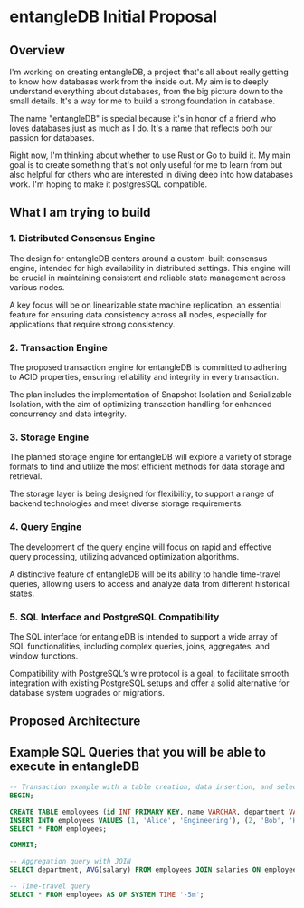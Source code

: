 
# entangleDB Initial Proposal

## Overview

I'm working on creating entangleDB, a project that's all about really getting to know how databases work from the inside out. My aim is to deeply understand everything about databases, from the big picture down to the small details. It's a way for me to build a strong foundation in database.

The name "entangleDB" is special because it's in honor of a friend who loves databases just as much as I do. It's a name that reflects both our passion for databases.

Right now, I'm thinking about whether to use Rust or Go to build it. My main goal is to create something that's not only useful for me to learn from but also helpful for others who are interested in diving deep into how databases work. I'm hoping to make it postgresSQL compatible.

## What I am trying to build

### 1. Distributed Consensus Engine

The design for entangleDB centers around a custom-built consensus engine, intended for high availability in distributed settings. This engine will be crucial in maintaining consistent and reliable state management across various nodes.

A key focus will be on linearizable state machine replication, an essential feature for ensuring data consistency across all nodes, especially for applications that require strong consistency.

### 2. Transaction Engine

 The proposed transaction engine for entangleDB is committed to adhering to ACID properties, ensuring reliability and integrity in every transaction.

The plan includes the implementation of Snapshot Isolation and Serializable Isolation, with the aim of optimizing transaction handling for enhanced concurrency and data integrity.

### 3. Storage Engine

 The planned storage engine for entangleDB will explore a variety of storage formats to find and utilize the most efficient methods for data storage and retrieval.

The storage layer is being designed for flexibility, to support a range of backend technologies and meet diverse storage requirements.

### 4. Query Engine

The development of the query engine will focus on rapid and effective query processing, utilizing advanced optimization algorithms.

A distinctive feature of entangleDB will be its ability to handle time-travel queries, allowing users to access and analyze data from different historical states.

### 5. SQL Interface and PostgreSQL Compatibility

The SQL interface for entangleDB is intended to support a wide array of SQL functionalities, including complex queries, joins, aggregates, and window functions.

Compatibility with PostgreSQL’s wire protocol is a goal, to facilitate smooth integration with existing PostgreSQL setups and offer a solid alternative for database system upgrades or migrations.

## Proposed Architecture




## Example SQL Queries that you will be able to execute in entangleDB

```sql
-- Transaction example with a table creation, data insertion, and selection
BEGIN;

CREATE TABLE employees (id INT PRIMARY KEY, name VARCHAR, department VARCHAR);
INSERT INTO employees VALUES (1, 'Alice', 'Engineering'), (2, 'Bob', 'HR');
SELECT * FROM employees;

COMMIT;

-- Aggregation query with JOIN
SELECT department, AVG(salary) FROM employees JOIN salaries ON employees.id = salaries.emp_id GROUP BY department;

-- Time-travel query
SELECT * FROM employees AS OF SYSTEM TIME '-5m';
```
